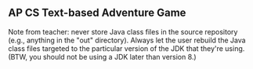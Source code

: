 ## AP CS Text-based Adventure Game

Note from teacher: never store Java class files in the source repository (e.g., anything in the "out" directory). Always let the user rebuild the Java class files targeted to the particular version of the JDK that they're using. (BTW, you should not be using a JDK later than version 8.)
